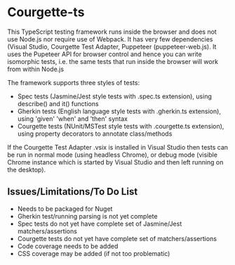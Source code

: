 # Courgette-ts
This TypeScript testing framework runs inside the browser and does not use Node.js nor require use of Webpack. It has very few dependencies (Visual Studio, Courgette Test Adapter, Puppeteer (puppeteer-web.js). It uses the Pupeteer API for browser control and hence you can write isomorphic tests, i.e. the same tests that run inside the browser will work from within Node.js

The framework supports three styles of tests:
* Spec tests (Jasmine/Jest style tests with .spec.ts extension), using describe() and it() functions
* Gherkin tests (English language style tests with .gherkin.ts extension), using 'given' 'when' and 'then' syntax
* Courgette tests (NUnit/MSTest style tests with .courgette.ts extension), using property decorators to annotate class/methods

If the Courgette Test Adapter .vsix is installed in Visual Studio then tests can be run in normal mode (using headless Chrome), or debug mode (visible Chrome instance which is started by Visual Studio and then left running on the desktop).

## Issues/Limitations/To Do List
* Needs to be packaged for Nuget
* Gherkin test/running parsing is not yet complete
* Spec tests do not yet have complete set of Jasmine/Jest matchers/assertions
* Courgette tests do not yet have complete set of matchers/assertions
* Code coverage needs to be added
* CSS coverage may be added (if not too problematic)
